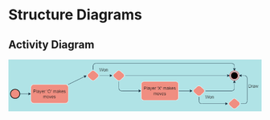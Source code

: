 # Structure Diagrams

## Activity Diagram
![Activity Diagram](https://github.com/hrithik125/M1_TicTacToe_Game/blob/main/6_ImagesAndVideos/HL%20activity%20diagram.png)
